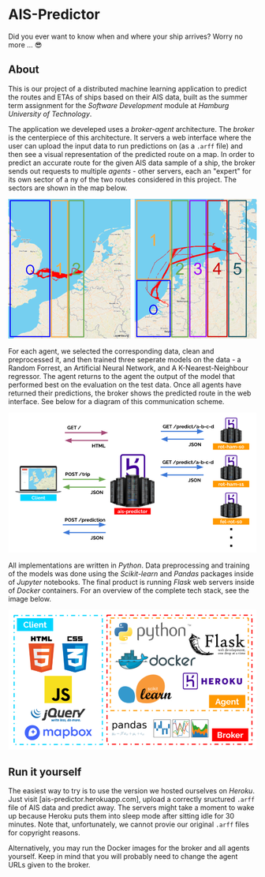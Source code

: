 # AIS-Predictor

Did you ever want to know when and where your ship arrives? Worry no more ... 😎

## About

This is our project of a distributed machine learning application to predict the routes and ETAs of ships based on their AIS data, built as the summer term assignment for the *Software Development* module at *Hamburg University of Technology*.

The application we develeped uses a *broker-agent* architecture. The *broker* is the centerpiece of this architecture. It servers a web interface where the user can upload the input data to run predictions on (as a `.arff` file) and then see a visual representation of the predicted route on a map. In order to predict an accurate route for the given AIS data sample of a ship, the broker sends out requests to multiple *agents* - other servers, each an "expert" for its own sector of a ny of the two routes considered in this project. The sectors are shown in the map below.

![Maps of Agent Sectors](Images/readme_img_zones.png)

For each agent, we selected the corresponding data, clean and preprocessed it, and then trained three seperate models on the data - a Random Forrest, an Artificial Neural Network, and A K-Nearest-Neighbour regressor. The agent returns to the agent the output of the model that performed best on the evaluation on the test data. Once all agents have returned their predictions, the broker shows the predicted route in the web interface. See below for a diagram of this communication scheme.

![Communication between Client, Broker, and Agents](Images/readme_img_communication.png)

All implementations are written in *Python*. Data preprocessing and training of the models was done using the *Scikit-learn* and *Pandas* packages inside of *Jupyter* notebooks. The final product is running *Flask* web servers inside of *Docker* containers. For an overview of the complete tech stack, see the image below.

![Tech Stack](Images/readme_img_techstack.png)

## Run it yourself

The easiest way to try is to use the version we hosted ourselves on *Heroku*. Just visit [ais-predictor.herokuapp.com], upload a correctly sructured `.arff` file of AIS data and predict away. The servers might take a moment to wake up because Heroku puts them into sleep mode after sitting idle for 30 minutes. Note that, unfortunately, we cannot provie our original `.arff` files for copyright reasons.

Alternatively, you may run the Docker images for the broker and all agents yourself. Keep in mind that you will probably need to change the agent URLs given to the broker.
